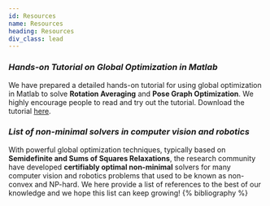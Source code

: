 ```yaml
---
id: Resources
name: Resources
heading: Resources
div_class: lead
---
```

### *Hands-on Tutorial on Global Optimization in Matlab*
We have prepared a detailed hands-on tutorial for using global optimization in Matlab to solve **Rotation Averaging** and **Pose Graph Optimization**. We highly encourage people to read and try out the tutorial. Download the tutorial [here](https://github.com/MIT-SPARK/GlobalOptimizationTutorial).

### *List of non-minimal solvers in computer vision and robotics*
With powerful global optimization techniques, typically based on **Semidefinite and Sums of Squares Relaxations**, the research community have developed **certifiably optimal non-minimal** solvers for many computer vision and robotics problems that used to be known as non-convex and NP-hard. We here provide a list of references to the best of our knowledge and we hope this list can keep growing!
{% bibliography %}